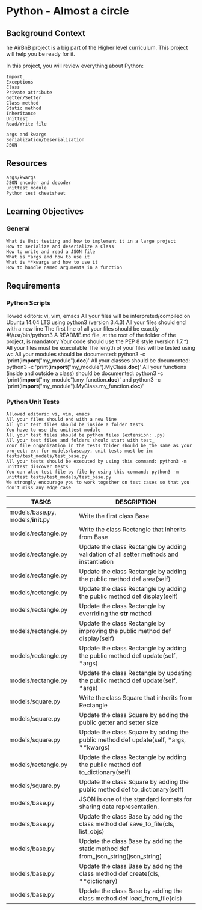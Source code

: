 # Python - Almost a circle

## Background Context

he AirBnB project is a big part of the Higher level curriculum. This project will help you be ready for it.

In this project, you will review everything about Python:

    Import
    Exceptions
    Class
    Private attribute
    Getter/Setter
    Class method
    Static method
    Inheritance
    Unittest
    Read/Write file

    args and kwargs
    Serialization/Deserialization
    JSON

## Resources


    args/kwargs
    JSON encoder and decoder
    unittest module
    Python test cheatsheet

## Learning Objectives

### General


    What is Unit testing and how to implement it in a large project
    How to serialize and deserialize a Class
    How to write and read a JSON file
    What is *args and how to use it
    What is **kwargs and how to use it
    How to handle named arguments in a function

## Requirements

### Python Scripts

llowed editors: vi, vim, emacs
All your files will be interpreted/compiled on Ubuntu 14.04 LTS using python3 (version 3.4.3)
All your files should end with a new line
The first line of all your files should be exactly #!/usr/bin/python3
A README.md file, at the root of the folder of the project, is mandatory
Your code should use the PEP 8 style (version 1.7.*)
All your files must be executable
The length of your files will be tested using wc
All your modules should be documented: python3 -c 'print(__import__("my_module").__doc__)'
All your classes should be documented: python3 -c 'print(__import__("my_module").MyClass.__doc__)'
All your functions (inside and outside a class) should be documented: python3 -c 'print(__import__("my_module").my_function.__doc__)' and python3 -c 'print(__import__("my_module").MyClass.my_function.__doc__)'

### Python Unit Tests


    Allowed editors: vi, vim, emacs
    All your files should end with a new line
    All your test files should be inside a folder tests
    You have to use the unittest module
    All your test files should be python files (extension: .py)
    All your test files and folders should start with test_
    Your file organization in the tests folder should be the same as your project: ex: for models/base.py, unit tests must be in: tests/test_models/test_base.py
    All your tests should be executed by using this command: python3 -m unittest discover tests
    You can also test file by file by using this command: python3 -m unittest tests/test_models/test_base.py
    We strongly encourage you to work together on test cases so that you don’t miss any edge case

| TASKS | DESCRIPTION |
| ------|--------------|
| models/base.py, models/__init__.py | Write the first class Base |
| models/rectangle.py | Write the class Rectangle that inherits from Base |
| models/rectangle.py | Update the class Rectangle by adding validation of all setter methods and instantiation|
| models/rectangle.py | Update the class Rectangle by adding the public method def area(self) |
| models/rectangle.py | Update the class Rectangle by adding the public method def display(self)|
| models/rectangle.py | Update the class Rectangle by overriding the __str__ method |
| models/rectangle.py | Update the class Rectangle by improving the public method def display(self)|
| models/rectangle.py | Update the class Rectangle by adding the public method def update(self, *args)|
| models/rectangle.py | Update the class Rectangle by updating the public method def update(self, *args)|
| models/square.py | Write the class Square that inherits from Rectangle |
| models/square.py | Update the class Square by adding the public getter and setter size|
| models/square.py | Update the class Square by adding the public method def update(self, *args, **kwargs) |
| models/rectangle.py | Update the class Rectangle by adding the public method def to_dictionary(self)|
| models/square.py | Update the class Square by adding the public method def to_dictionary(self)|
| models/base.py | JSON is one of the standard formats for sharing data representation.|
| models/base.py | Update the class Base by adding the class method def save_to_file(cls, list_objs)|
| models/base.py | Update the class Base by adding the static method def from_json_string(json_string)|
| models/base.py | Update the class Base by adding the class method def create(cls, **dictionary)|
| models/base.py | Update the class Base by adding the class method def load_from_file(cls)|